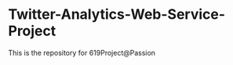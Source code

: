 Twitter-Analytics-Web-Service-Project
=====================================

This is the repository for 619Project@Passion
